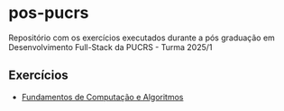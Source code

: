 # pos-pucrs
Repositório com os exercícios executados durante a pós graduação em Desenvolvimento Full-Stack da PUCRS - Turma 2025/1

## Exercícios

- [Fundamentos de Computação e Algoritmos](./Fundamentos%20de%20Computação%20e%20Algoritmos/)